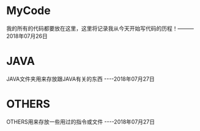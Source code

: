 # MyCode
我的所有的代码都要放在这里，这里将记录我从今天开始写代码的历程！———2018年07月26日

# JAVA
JAVA文件夹用来存放跟JAVA有关的东西 ----2018年07月27日

# OTHERS
OTHERS用来存放一些用过的指令或文件 ----2018年07月27日